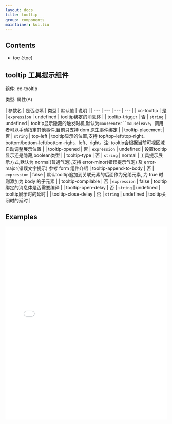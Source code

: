 ```yaml
---
layout: docs
title: tooltip
group: components
maintainer: kui.liu
---
```


## Contents

* toc
{:toc}

## tooltip 工具提示组件

组件: cc-tooltip

类型: 属性(A)

| 参数名 | 是否必填 | 类型 | 默认值 | 说明 |
| --- | --- | --- | --- |
| cc-tooltip | 是 | `expression` | undefined | tooltip绑定的消息体 |
| tooltip-trigger | 否 | `string` | undefined | tooltip显示隐藏的触发时机,默认为`mouseenter``mouseleave`。调用者可以手动指定其他事件,目前只支持 dom 原生事件绑定 | 
| tooltip-placement | 否 | `string` | top-left | tooltip显示的位置,支持 top/top-left/top-right、bottom/bottom-left/bottom-right、left、right。注: tooltip会根据当前可视区域自动调整展示位置 |
| tooltip-opened | 否 | `expression` | undefined | 设置tooltip显示还是隐藏,boolean类型 |
| tooltip-type | 否 | `string` | normal | 工具提示展示方式,默认为 normal(普通气泡),支持 error-minor(错误提示气泡) 及 error-major(错误文字提示) 参考 form 组件介绍
| tooltip-append-to-body | 否 | `expression` | false | 默认tooltip追加到关联元素的后面作为兄弟元素, 为 true 时则添加为 body 的子元素 |
| tooltip-compilable | 否 | `expression` | false | tooltip绑定的消息体是否需要编译 |
| tooltip-open-delay | 否 | `string` | undefined | tooltip展示时的延时 |
| tooltip-close-delay | 否 | `string` | undefined | tooltip关闭时的延时 |

## Examples

<iframe width="100%" height="600" src="//jsfiddle.net/Kuitos/Ldvbmg09/embedded/html,js,result/" allowfullscreen="allowfullscreen" frameborder="0"></iframe>
